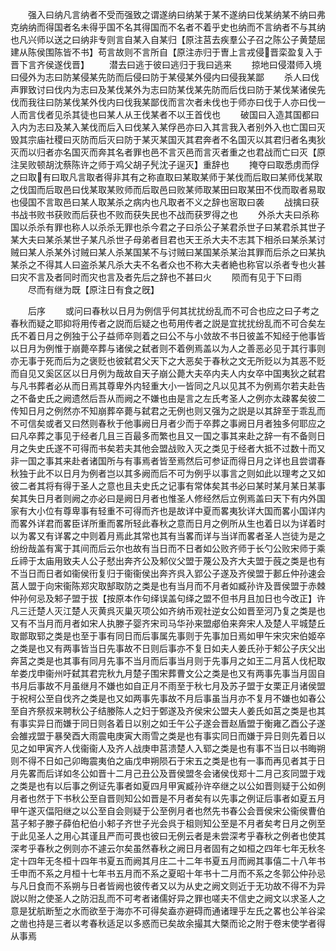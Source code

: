 <!-- { "loadSidebar": true } -->
　　强入曰纳凡言纳者不受而强致之谓遂纳曰纳某于某不遂纳曰伐某纳某不纳曰弗克纳纳而得国者名未得乎国不名其得国而不名者不着乎史也纳而不言纳者不与其纳也凡兴师以送之曰纳非专则言自某入自某归【原注莒去疾羣公子召之陈公子黄楚屈建从陈侯围陈皆不书】苟言故则不言所自【原注赤归于曺上言戎侵晋栾盈复入于晋下言齐侯遂伐晋】
　　潜去曰逃于彼曰逃归于我曰逃来
　　掠地曰侵潜师入境曰侵外为志曰防某侵某先防而后侵曰防于某侵某外侵内曰侵我某鄙
　　杀人曰伐声罪致讨曰伐内为志曰及某伐某外为志曰防某伐某先防而后伐曰防于某伐某诸侯先伐而我往曰防某伐某外伐内曰伐我某鄙伐而言次者未伐也于师亦曰伐于人亦曰伐一人而言伐者见杀其徒也曰某人从王伐某者不以王首伐也
　　破国曰入造其国都曰入内为志曰及某入某伐而后入曰伐某入某俘邑亦曰入其言我入者别外入也亡国曰灭毁其宗庙社稷曰灭防而后灭曰防于某灭某国灭其君奔者不名国灭以其君归者名夷狄灭而以归者亦名国灭而奔其名者罪也邑不言灭邑而言灭者重之也君战而亡曰灭【原注吴败顿胡沈蔡陈许之师于鸡父胡子髠沈子逞灭】重辞也
　　掩夺曰取悉虏而俘之曰取有曰取凡言取者得非其有之称直取曰某取某师于某伐而后取曰某师伐某取之伐国而后取邑曰伐某取某败师而后取邑曰败某师取某田曰取某田不伐而取者易取也侵国不言取邑曰某人取某杀之病内也凡取者不义之辞也宻取曰袭
　　战擒曰获书战书败书获败而后获也不败而获失民也不战而获罗得之也
　　外杀大夫曰杀称国以杀杀有罪也称人以杀杀无罪也杀今君之子曰杀公子某君杀世子曰某君杀其世子某大夫曰某杀某世子某凡杀世子母弟者目君也天王杀大夫不志其下相杀曰某杀某讨贼曰某人杀某外讨贼曰某人杀某国某不与讨贼曰某国某杀某治其罪而后杀之曰某执某杀之不得其人曰盗杀某凡杀大夫不名者众也不称大夫者絶也称官以杀者专也火甚曰灾不言及者同时而灾也言及者先后之辞也不甚曰火
　　陨而有见于下曰雨
　　尽而有继为既【原注日有食之旣】

　　后序
　　或问曰春秋以日月为例信乎何其扰扰纷乱而不可合也应之曰子考之春秋而疑之耶抑将用传者之説而后疑之也苟用传者之説是宜扰扰纷乱而不可合矣左氏不着日月之例独于公子益师卒则着之曰公不与小敛故不书日彼盖不知经于他事皆以日月为例惟于崩薨卒葬与诸侯之弑者则不着例焉盖以为人之善恶必见于其行事则亦无事于死而后为之褒贬也彼弑君父天下之大恶矣于春秋之文无所贬以为其恶不贬而自见又奚区区以日月例为哉故自天子崩公薨大夫卒内夫人内女卒中国夷狄之弑君与凡书葬者必从而日焉其尊卑外内轻重大小一皆同之凡以见其不为例焉尔若夫赴告之不备史氏之阙遗然后吾从而阙之不嫌也由是言之左氏考圣人之例亦太疎畧矣彼二传知日月之例然亦不知崩葬卒薨与弑君之无例也则又强为之説是以其辞至于乖乱而不可信矣或者又曰然则春秋于他事阙日月者少而于卒葬之事阙日月者独多何耶应之曰凡卒葬之事见于经者几且三百最多而繁也且又一国之事其来赴之辞一有不备则日月之失史氏遂不可得而书矣若夫其他会盟战败入灭之类见于经者大抵不过数十而又非一国之事其来赴者诸国所与有事焉者皆至焉然后可参证而得日月之详也且尝谓春秋独于此不以日月为例者岂以其多阙而后不可为例乎以事言之则如此以理考之又如彼二者其将有得于圣人之意也且夫史氏之记事有常体矣其书必曰某时某月某日某事矣其失日月者则阙之亦必曰是阙日月者也惟圣人修经然后立例焉盖曰天下有内外国家有大小位有尊卑事有轻重不可得而齐也是故详中夏而畧夷狄详大国而畧小国详内而畧外详君而畧臣详所重而畧所轻此春秋之意而日月之例所从生也着日以为详着时以为畧又有详畧之中则着月焉此其常也其有当畧而详与当详而畧者圣人岂徒为是之纷纷哉盖有寓于其间而后云尔也故有当日而不日者如公败齐师于长勺公败宋师于乘丘禘于太庙用致夫人公子憖出奔齐公及邾仪父盟于蔑公及齐大夫盟于蔇之类是也有不当日而日者如衞侯衎复归于衞衞侯出奔齐呉入郢公子遂及齐侯盟于郪丘仲孙速会莒人盟于向宋衞陈郑灾取郜取防之类是也有当月而不月者如臧孙许及晋侯盟于赤棘仲孙何忌及邾子盟于拔【按原本作句绎误盖句绎之盟不但书月且加日也今改正】许凡三迁楚人灭江楚人灭黄呉灭巢灭项公如齐纳币观社逆女公如晋至河乃复之类是也又有不当月而月者如宋人执滕子婴齐宋司马华孙来盟郕伯来奔宋人及楚人平城楚丘取鄫取郓之类是也至于事有同日而后事属先事则于先事加日焉如甲午宋灾宋伯姬卒之类是也又有两事皆当日先事故不日则后事亦不复日如夫人姜氏孙于邾公子庆父出奔莒之类是也其事有同月先事不当月而后事当月则于先事月之如王二月莒人伐杞取牟娄戊申衞州吁弑其君完秋九月楚子围宋葬曹文公之类是也又有两事先事当月固自书月后事故不月虽继月不嫌也如自正月不雨至于秋七月及苏子盟于女栗正月诸侯盟于祝柯公至自伐齐之类是也又如两事先事故不月后事虽当月亦不复月不嫌也如春公至自齐祭叔来聘秋公子结媵陈人之妇于鄄遂及齐侯宋公盟夫人姜氏如莒之类是也其有事实异日而嫌于同日则各着日以别之如壬午公子遂会晋赵盾盟于衡雍乙酉公子遂会雒戎盟于暴癸酉大雨震电庚寅大雨雪之类是也有事实同日而嫌于异日则先着日以见之如甲寅齐人伐衞衞人及齐人战庚申莒溃楚人入郓之类是也有事不当日以书晦朔则不得不日如己卯晦震夷伯之庙戊申朔陨石于宋五之类是也有一事而再见者其于日月先畧而后详如冬公如晋十二月己丑公及晋侯盟冬会诸侯伐郑十二月己亥同盟于戏之类是也有以后事之例证先事者如夏四月甲寅臧孙许卒继之以公如晋则疑于公如例月者也然于下书秋公至自晋则知公如晋是不月者矣有以先事之例证后事者如夏五月甲午遂灭偪阳继之以公至自会则疑于公至例月者也然先书春公会晋侯宋公衞侯曹伯莒子邾子滕子薛伯杞伯小邾子齐世子光会呉于柤则知公至是不月者矣考日月之例至于此见圣人之用心其谨且严而可畏也彼曰无例云者是未尝深考乎春秋之例者也使其深考乎春秋之例则亦不遽云尔矣虽然春秋之阙日月者固有之如桓之四年七年无秋冬定十四年无冬桓十四年书夏五而阙其月庄二十二年书夏五月而阙其事僖二十八年书壬申而不系之月桓十七年书五月而不系之夏昭十年书十二月而不系之冬郭公仲孙忌与凡日食而不系朔与日者皆阙也彼传者又以为从史之阙文则近于无功故不得不为异説以附之使圣人之防汨乱而不可考者诸儒好异之罪也嗟夫不信史之阙文以求圣人之意是犹航断堑之水而欲至于海亦不可得矣盍亦避碍而通诸理乎左氏之畧也公羊谷梁之凿也持是三者以考春秋适足以多惑而已矣故余撮其大槩而论之附于卷末使学者得从事焉










